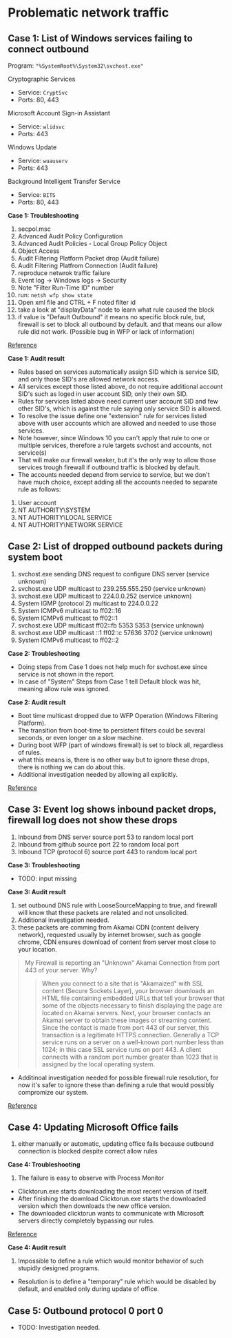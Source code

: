 
# Problematic network traffic

## Case 1: List of Windows services failing to connect outbound

Program: `"%SystemRoot%\System32\svchost.exe"`

Cryptographic Services
- Service: `CryptSvc`
- Ports: 80, 443

Microsoft Account Sign-in Assistant
- Service: `wlidsvc`
- Ports: 443

Windows Update
- Service: `wuauserv`
- Ports: 443

Background Intelligent Transfer Service
- Service: `BITS`
- Ports: 80, 443

**Case 1: Troubleshooting**
1. secpol.msc
2. Advanced Audit Policy Configuration
3. Advanced Audit Policies - Local Group Policy Object
4. Object Access
5. Audit Filtering Platform Packet drop (Audit failure)
6. Audit Filtering Platfrom Connection (Audit failure)
7. reproduce netwrok traffic failure
8. Event log -> Windows logs -> Security
9. Note "Filter Run-Time ID" number
10. run: `netsh wfp show state`
11. Open xml file and CTRL + F noted filter id
12. take a look at "displayData" node to learn what rule caused the block
13. if value is "Default Outbound" it means no specific block rule, but,
firewall is set to block all outbound by default.
and that means our allow rule did not work. (Possible bug in WFP or lack of information)

[Reference](https://docs.microsoft.com/en-us/windows/security/threat-protection/auditing/event-5157)

**Case 1: Audit result**
- Rules based on services automatically assign SID which is service SID, and only those SID's are allowed network access.
- All services except those listed above, do not require additional account SID's such as loged in user account SID, only their own SID.
- Rules for services listed above need current user account SID and few other SID's, which is against the rule saying only service SID is allowed.
- To resolve the issue define one "extension" rule for services listed above with user accounts which are allowed and needed to use those services.
- Note however, since Windows 10 you can't apply that rule to one or multiple services, therefore a rule targets svchost and accounts, not service(s)
- That will make our firewall weaker, but it's the only way to allow those services trough firewall if outbound traffic is blocked by default.
- The accounts needed depend from service to service, but we don't have much choice, except adding all the accounts needed to separate rule as follows:
1. User account
2. NT AUTHORITY\SYSTEM
3. NT AUTHORITY\LOCAL SERVICE
4. NT AUTHORITY\NETWORK SERVICE

## Case 2: List of dropped outbound packets during system boot
1. svchost.exe sending DNS request to configure DNS server (service unknown)
2. svchost.exe UDP multicast to 239.255.555.250 (service unknown)
3. svchost.exe UDP multicast to 224.0.0.252 (service unknown)
4. System IGMP (protocol 2) multicast to 224.0.0.22
5. System ICMPv6 multicast to ff02::16
6. System ICMPv6 multicast to ff02::1
7. svchost.exe UDP multicast ff02::fb 5353 5353 (service unknown)
8. svchost.exe UDP multicast ::1 ff02::c 57636 3702 (service unknown)
9. System ICMPv6 multicast to ff02::2

**Case 2: Troubleshooting**
- Doing steps from Case 1 does not help much for svchost.exe since service is not shown in the report.
- In case of "System" Steps from Case 1 tell Default block was hit, meaning allow rule was ignored.

**Case 2: Audit result**
- Boot time multicast dropped due to WFP Operation (Windows Filtering Platform).
- The transition from boot-time to persistent filters could be several seconds, or even longer on a slow machine.
- During boot WFP (part of windows firewall) is set to block all, regardless of rules.
- what this means is, there is no other way but to ignore these drops, there is nothing we can do about this.
- Additional investigation needed by allowing all explicitly.

[Reference](https://docs.microsoft.com/en-us/windows/win32/fwp/basic-operation)

## Case 3: Event log shows inbound packet drops, firewall log does not show these drops
1. Inbound from DNS server source port 53 to random local port
2. Inbound from github source port 22 to random local port
3. Inbound TCP (protocol 6) source port 443 to random local port

**Case 3: Troubleshooting**
- TODO: input missing

**Case 3: Audit result**
1. set outbound DNS rule with LooseSourceMapping to true, and firewall will know that these packets are related
and not unsolicited.
2. Additional investigation needed.
3. these packets are comming from Akamai CDN (content delivery network), requested usually by internet browser,
such as google chrome, CDN ensures download of content from server most close to your location.
> My Firewall is reporting an "Unknown" Akamai Connection from port 443 of your server. Why?
>> When you connect to a site that is "Akamaized" with SSL content (Secure Sockets Layer), your browser downloads an HTML file containing embedded URLs that tell your browser that some of the objects necessary to finish displaying the page are located on Akamai servers. Next, your browser contacts an Akamai server to obtain these images or streaming content. Since the contact is made from port 443 of our server, this transaction is a legitimate HTTPS connection. Generally a TCP service runs on a server on a well-known port number less than 1024; in this case SSL service runs on port 443. A client connects with a random port number greater than 1023 that is assigned by the local operating system.
- Additinoal investigation needed for possible firewall rule resolution, for now it's safer to ignore these than defining a rule that would possibly compromize our system.

[Reference](https://www.akamai.com/us/en/support/end-user-faq.jsp)

## Case 4: Updating Microsoft Office fails
1. either manually or automatic, updating office fails because outbound connection is blocked despite correct allow rules

**Case 4: Troubleshooting**
1. The failure is easy to observe with Process Monitor
- Clicktorun.exe starts downloading the most recent version of itself.
- After finishing the download Clicktorun.exe starts the downloaded version which then downloads the new office version.
- The downloaded clicktorun wants to communicate with Microsoft servers directly completely bypassing our rules.

[Reference](https://www.reddit.com/r/sysadmin/comments/7hync7/updating_office_2016_hb_click_to_run_through)

**Case 4: Audit result**
1. Impossible to define a rule which would monitor behavior of such stupidly designed programs.
- Resolution is to define a "temporary" rule which would be disabled by default, and enabled only during update of office.

## Case 5: Outbound protocol 0 port 0
- TODO: Investigation needed.
